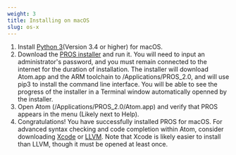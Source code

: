 ```yaml
---
weight: 3
title: Installing on macOS
slug: os-x
---
```


1) Install [Python 3](https://www.python.org/downloads/)(Version 3.4 or higher) for macOS.  
2) Download the [PROS installer](https://github.com/purduesigbots/pros/releases/tag/2.11.0) and run it. You will need to input an administrator's password, and you must remain connected to the internet for the duration of installation. The installer will download Atom.app and the ARM toolchain to /Applications/PROS\_2.0, and will use pip3 to install the command line interface. You will be able to see the progress of the installer in a Terminal window automatically openned by the installer.   
3) Open Atom (/Applications/PROS_2.0/Atom.app) and verify that PROS appears in the menu (Likely next to Help).   
4) Congratulations! You have successfully installed PROS for macOS. For advanced syntax checking and code completion within Atom, consider downloading [Xcode](https://developer.apple.com/xcode/) or [LLVM](http://llvm.org). Note that Xcode is likely easier to install than LLVM, though it must be opened at least once.
